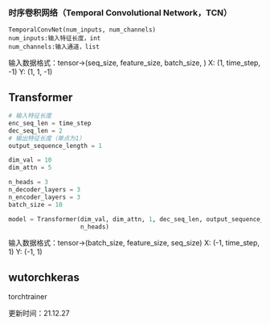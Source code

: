 ### 时序卷积网络（Temporal Convolutional Network，TCN）

```:python
TemporalConvNet(num_inputs, num_channels)
num_inputs:输入特征长度，int
num_channels:输入通道，list
```

输入数据格式：tensor->(seq_size, feature_size, batch_size, )
X: (1, time_step, -1)
Y: (1, 1, -1)

## Transformer

```python
# 输入特征长度
enc_seq_len = time_step
dec_seq_len = 2
# 输出特征长度（单点为1）
output_sequence_length = 1

dim_val = 10
dim_attn = 5

n_heads = 3
n_decoder_layers = 3
n_encoder_layers = 3
batch_size = 10

model = Transformer(dim_val, dim_attn, 1, dec_seq_len, output_sequence_length, n_decoder_layers, n_encoder_layers,
                    n_heads)
```

输入数据格式：tensor->(batch_size, feature_size, seq_size)
X: (-1, time_step, 1)
Y: (-1, 1)

## wutorchkeras

torchtrainer

更新时间：21.12.27
